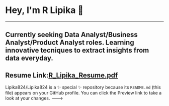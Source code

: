  # Hey, I'm R Lipika 👧
 ---------------------------------------------------------------------
## Currently seeking Data Analyst/Business Analyst/Product Analyst roles. Learning innovative tecniques to extract insights from data everyday.


## Resume Link:[R_Lipika_Resume.pdf](https://github.com/Lipika824/Fitbit-Fitness-Tracker/files/9079485/R_Lipika_Resume.pdf)

Lipika824/Lipika824 is a ✨ special ✨ repository because its `README.md` (this file) appears on your GitHub profile.
You can click the Preview link to take a look at your changes.
--->
